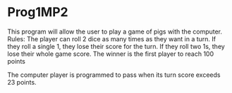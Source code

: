 # Prog1MP2

This program will allow the user to play a game of pigs with the computer.
Rules: 
  The player can roll 2 dice as many times as they want in a turn. 
  If they roll a single 1, they lose their score for the turn. 
  If they roll two 1s, they lose their whole game score. 
  The winner is the first player to reach 100 points

The computer player is programmed to pass when its turn score exceeds 23 points.

